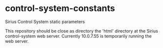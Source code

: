 # control-system-constants
Sirius Control System static parameters

This repository should be close as directory the 'html' directory at the Sirius control-system web server.
Currently 10.0.7.55 is temporarily running the web server.
